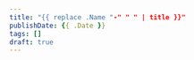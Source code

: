 ```yaml
---
title: "{{ replace .Name "-" " " | title }}"
publishDate: {{ .Date }}
tags: []
draft: true
---
```


